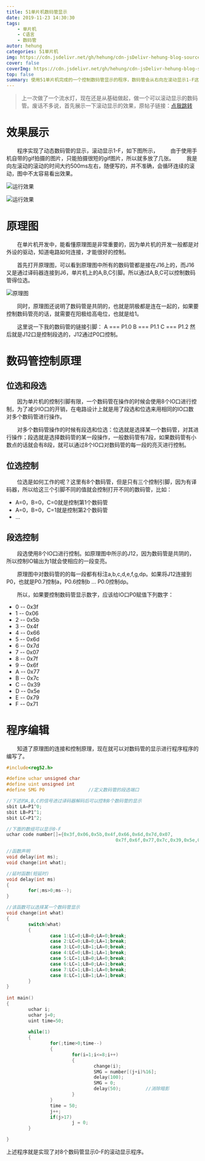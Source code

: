 ```yaml
---
title: 51单片机数码管显示
date: 2019-11-23 14:30:30
tags: 
	- 单片机
	- C语言
	- 数码管
autor: hehung
categories: 51单片机
img: https://cdn.jsdelivr.net/gh/hehung/cdn-jsDelivr-hehung-blog-sources/51-Digital_tube/1.jpg
cover: false
coverImg: https://cdn.jsdelivr.net/gh/hehung/cdn-jsDelivr-hehung-blog-sources/51-Digital_tube/1.jpg
top: false
summary: 使用51单片机完成的一个控制数码管显示的程序，数码管会从右向左滚动显示1-F这些数字和字母。
---
```


>上一次做了一个流水灯，现在还是从基础做起，做一个可以滚动显示的数码管。废话不多说，首先展示一下滚动显示的效果，原帖子链接：[点我跳转](https://bbs.icxbk.com/thread-100110-1-1.html)

# 效果展示

&emsp;&emsp;程序实现了动态数码管的显示，滚动显示1-F，如下图所示，
&emsp;&emsp;由于使用手机自带的gif拍摄的图片，只能拍摄很短的gif图片，所以就多放了几张。
&emsp;&emsp;我是向左滚动的滚动的时间大约500ms左右，随便写的，并不准确，会循环连续的滚动，图中不太容易看出效果。

![运行效果](https://cdn.jsdelivr.net/gh/hehung/cdn-jsDelivr-hehung-blog-sources/51-Digital_tube/2.gif "运行效果")

![运行效果](https://cdn.jsdelivr.net/gh/hehung/cdn-jsDelivr-hehung-blog-sources/51-Digital_tube/3.gif "运行效果")


# 原理图

&emsp;&emsp;在单片机开发中，能看懂原理图是非常重要的，因为单片机的开发一般都是对外设的驱动，知道电路如何连接，才能很好的控制。

&emsp;&emsp;首先打开原理图，可以看到原理图中所有的数码管都是接在J16上的，而J16又是通过译码器连接到J6，单片机上的A,B,C引脚。所以通过A,B,C可以控制数码管得位选。

![原理图](https://cdn.jsdelivr.net/gh/hehung/cdn-jsDelivr-hehung-blog-sources/51-Digital_tube/4.png "原理图")

&emsp;&emsp;同时，原理图还说明了数码管是共阴的，也就是阴极都是连在一起的，如果要控制数码管亮的话，就需要在阳极给高电位，也就是给1。

&emsp;&emsp;这里说一下我的数码管的链接引脚：
A ===  P1.0
B ===  P1.1
C ===  P1.2
然后就是J12口是控制段选的，J12通过P0口控制。


# 数码管控制原理

## 位选和段选

&emsp;&emsp;因为单片机的控制引脚有限，一个数码管在操作的时候会使用8个IO口进行控制，为了减少IO口的开销，在电路设计上就是用了段选和位选来用相同的IO口数对多个数码管进行操作。

&emsp;&emsp;对多个数码管操作的时候有段选和位选：位选就是选择某一个数码管，对其进行操作；段选就是选择数码管的某一段操作，一般数码管有7段，如果数码管有小数点的话就会有8段，就可以通过8个IO口对数码管的每一段的亮灭进行控制。

## 位选控制

&emsp;&emsp;位选是如何工作的呢？这里有8个数码管，但是只有三个控制引脚，因为有译码器，所以给这三个引脚不同的值就会控制打开不同的数码管，比如：
+ A=0，B=0，C=0就是控制第1个数码管
+ A=0，B=0，C=1就是控制第2个数码管
+ ...

## 段选控制

&emsp;&emsp;段选使用8个IO口进行控制。如原理图中所示的J12，因为数码管是共阴的，所以控制IO输出为1就会使相应的一段变亮。

&emsp;&emsp;原理图中对数码管的的每一段都有标注a,b,c,d,e,f,g,dp。如果将J12连接到P0，也就是P0.7控制a，P0.6控制b ... P0.0控制dp。

&emsp;&emsp;所以，如果要控制数码管显示数字，应该给IO口P0赋值下列数字：
+ 0 -- 0x3f 
+ 1 -- 0x06 
+ 2 -- 0x5b
+ 3 -- 0x4f
+ 4 -- 0x66
+ 5 -- 0x6d
+ 6 -- 0x7d
+ 7 -- 0x07
+ 8 -- 0x7f
+ 9 -- 0x6f
+ A -- 0x77
+ B -- 0x7c
+ C -- 0x39
+ D -- 0x5e
+ E -- 0x79
+ F -- 0x71 

# 程序编辑

&emsp;&emsp;知道了原理图的连接和控制原理，现在就可以对数码管的显示进行程序程序的编写了。

``` C
#include<reg52.h>

#define uchar unsigned char
#define uint unsigned int
#define SMG P0                //定义数码管的段选端口

//下述的A,B,C的信号进过译码器解码后可以控制8个数码管的显示
sbit LA=P1^0;                
sbit LB=P1^1;
sbit LC=P1^2;

//下面的数组可以显示0-F
uchar code number[]={0x3f,0x06,0x5b,0x4f,0x66,0x6d,0x7d,0x07,
                                        0x7f,0x6f,0x77,0x7c,0x39,0x5e,0x79,0x71};

//函数声明
void delay(int ms);
void change(int what);

//延时函数(短延时)
void delay(int ms)
{
        for(;ms>0;ms--);
}

//该函数可以选择某一个数码管显示
void change(int what)
{
        switch(what)
        {
                case 1:LC=0;LB=0;LA=0;break;
                case 2:LC=0;LB=0;LA=1;break;
                case 3:LC=0;LB=1;LA=0;break;
                case 4:LC=0;LB=1;LA=1;break;
                case 5:LC=1;LB=0;LA=0;break;
                case 6:LC=1;LB=0;LA=1;break;
                case 7:LC=1;LB=1;LA=0;break;
                case 8:LC=1;LB=1;LA=1;break;                
        }
}
                                        
int main()
{
        uchar i;
        uchar j=0;
        uint time=50;
        
        while(1)
        {
                for(;time>0;time--)
                {
                        for(i=1;i<=8;i++)
                        {
                                change(i);
                                SMG = number[(j+i)%16];                //使之可以滚动显示的处理        
                                delay(100);
                                SMG = 0;
                                delay(50);         //消除暗影
                        }                
                }
                time = 50;
                j++;
                if(j>17)
                        j = 0;
        }

}
```

上述程序就是实现了对8个数码管显示0-F的滚动显示程序。








